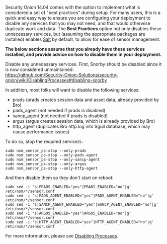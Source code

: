 Security Onion 14.04 comes with the option to implement what is considered a set of "best practices" during setup.  For many users, this is a quick and easy way to ensure you are configuring your deployment to disable any services that you may not need, and that would otherwise duplicate work and data.  The **Best Practices** option not only disables these unnecessary services, but (assuming the appropriate packages are installed) enables [Salt](https://github.com/Security-Onion-Solutions/security-onion/wiki/Salt) by default, to allow for ease of sensor management.

**The below sections assume that you already have these services installed, and provide advice on how to disable them in your deployment.**

Disable any unnecessary services.  First, Snorby should be disabled since it is now considered unmaintained:<br>
https://github.com/Security-Onion-Solutions/security-onion/wiki/DisablingProcesses#disabling-snorby

In addition, most folks will want to disable the following services:
* prads (prads creates session data and asset data, already provided by Bro)
* pads_agent (not needed if prads is disabled)
* sancp_agent (not needed if prads is disabled)
* argus (argus creates session data, which is already provided by Bro)
* http_agent (duplicates Bro http.log into Sguil database, which may cause performance issues)

To do so, stop the required service/s:

    sudo nsm_sensor_ps-stop --only-prads
    sudo nsm_sensor_ps-stop --only-pads-agent
    sudo nsm_sensor_ps-stop --only-sancp-agent
    sudo nsm_sensor_ps-stop --only-argus
    sudo nsm_sensor_ps-stop --only-http-agent

And then disable them so they don't start on reboot:

    sudo sed -i 's|PRADS_ENABLED="yes"|PRADS_ENABLED="no"|g' /etc/nsm/*/sensor.conf
    sudo sed -i 's|PADS_AGENT_ENABLED="yes"|PADS_AGENT_ENABLED="no"|g' /etc/nsm/*/sensor.conf
    sudo sed -i 's|SANCP_AGENT_ENABLED="yes"|SANCP_AGENT_ENABLED="no"|g' /etc/nsm/*/sensor.conf
    sudo sed -i 's|ARGUS_ENABLED="yes"|ARGUS_ENABLED="no"|g' /etc/nsm/*/sensor.conf
    sudo sed -i 's|HTTP_AGENT_ENABLED="yes"|HTTP_AGENT_ENABLED="no"|g' /etc/nsm/*/sensor.conf

For more information, please see [Disabling Processes](DisablingProcesses#disabling-a-process).